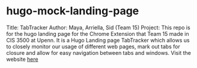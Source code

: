 # hugo-mock-landing-page

Title: TabTracker
Author: Maya, Arriella, Sid (Team 15)
Project: This repo is for the hugo landing page for the Chrome Extension that Team 15 made in CIS 3500 at Upenn. It is a Hugo Landing page TabTracker which allows us to closely monitor our usage of different web pages, mark out tabs for closure and allow for easy navigation between tabs and windows. Visit the website [here](https://arriellam.github.io/hugo-tabtracker/)
